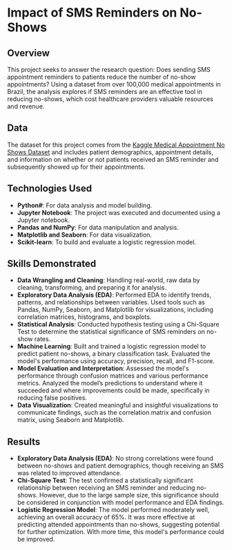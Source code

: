 # Impact of SMS Reminders on No-Shows

## Overview
This project seeks to answer the research question: Does sending SMS appointment reminders to patients reduce the number of no-show appointments? Using a dataset from over 100,000 medical appointments in Brazil, the analysis explores if SMS reminders are an effective tool in reducing no-shows, which cost healthcare providers valuable resources and revenue.

## Data
The dataset for this project comes from the <a href="https://www.kaggle.com/datasets/joniarroba/noshowappointments">Kaggle Medical Appointment No Shows Dataset</a> and includes patient demographics, appointment details, and information on whether or not patients received an SMS reminder and subsequently showed up for their appointments.

## Technologies Used
- **Python#**: For data analysis and model building.
- **Jupyter Notebook**: The project was executed and documented using a Jupyter notebook.
- **Pandas and NumPy**: For data manipulation and analysis.
- **Matplotlib and Seaborn**: For data visualization.
- **Scikit-learn**: To build and evaluate a logistic regression model.

## Skills Demonstrated
- **Data Wrangling and Cleaning**: Handling real-world, raw data by cleaning, transforming, and preparing it for analysis.
- **Exploratory Data Analysis (EDA)**: Performed EDA to identify trends, patterns, and relationships between variables. Used tools such as Pandas, NumPy, Seaborn, and Matplotlib for visualizations, including correlation matrices, histograms, and boxplots.
- **Statistical Analysis**: Conducted hypothesis testing using a Chi-Square Test to determine the statistical significance of SMS reminders on no-show rates.
- **Machine Learning**: Built and trained a logistic regression model to predict patient no-shows, a binary classification task. Evaluated the model's performance using accuracy, precision, recall, and F1-score.
- **Model Evaluation and Interpretation**: Assessed the model's performance through confusion matrices and various performance metrics. Analyzed the model’s predictions to understand where it succeeded and where improvements could be made, specifically in reducing false positives.
- **Data Visualization**: Created meaningful and insightful visualizations to communicate findings, such as the correlation matrix and confusion matrix, using Seaborn and Matplotlib.

## Results
- **Exploratory Data Analysis (EDA)**: No strong correlations were found between no-shows and patient demographics, though receiving an SMS was related to improved attendance.
- **Chi-Square Test**: The test confirmed a statistically significant relationship between receiving an SMS reminder and reducing no-shows. However, due to the large sample size, this significance should be considered in conjunction with model performance and EDA findings.
- **Logistic Regression Model**: The model performed moderately well, achieving an overall accuracy of 65%. It was more effective at predicting attended appointments than no-shows, suggesting potential for further optimization. With more time, this model's performance could be improved.